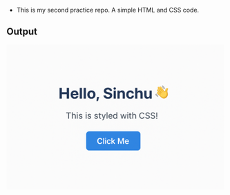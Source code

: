 * This is my second practice repo.
A simple HTML and CSS code.

## Output

![Output Screenshot](images.png)





